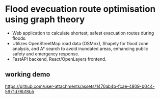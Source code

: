 # Flood evecuation route optimisation using graph theory
* Web application to calculate shortest, safest evacuation routes during floods.​
* Utilizes OpenStreetMap road data (OSMnx), Shapely for flood zone analysis, and A* search to avoid inundated areas, enhancing public safety and emergency response.​
* FastAPI backend, React/OpenLayers frontend.​

## working demo

https://github.com/user-attachments/assets/1470ab4b-fcae-4809-b044-5971d76b18b5

